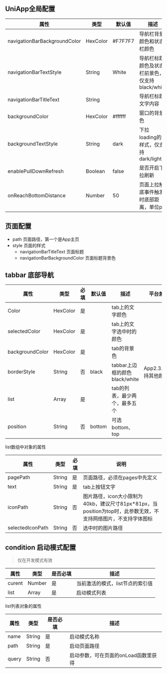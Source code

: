 ## UniApp全局配置

| 属性                         | 类型     | 默认值  | 描述                                            |
| ---------------------------- | -------- | ------- | ----------------------------------------------- |
| navigationBarBackgroundColor | HexColor | #F7F7F7 | 导航栏背景颜色和状态栏颜色                      |
| navigationBarTextStyle       | String   | White   | 导航栏标题颜色及状态栏前景色，仅支持black/white |
| navigationBarTitleText       | String   |         | 导航栏标题文字内容                              |
| backgroundColor              | HexColor | #ffffff | 窗口的背景色                                    |
| backgroundTextStyle          | String   | dark    | 下拉loading的样式，仅支持dark/light             |
| enablePullDownRefresh        | Boolean  | false   | 是否开启下拉刷新                                |
| onReachBottomDistance        | Number   | 50      | 页面上拉触底事件触发时底部距离，单位px          |

## 页面配置

* path 页面路径，第一个是App主页
* style 页面的样式
    * navigationBarTitleText 页面标题
    * navigationBarBackgroundColor 页面标题背景色

## tabbar 底部导航

| 属性            | 类型     | 必填 | 默认值 | 描述                          | 平台差异                |
| --------------- | -------- | ---- | ------ | ----------------------------- | ----------------------- |
| Color           | HexColor | 是   |        | tab上的文字颜色               |                         |
| selectedColor   | HexColor | 是   |        | tab上的文字选中时的颜色       |                         |
| backgroundColor | HexColor | 是   |        | tab的背景色                   |                         |
| borderStyle     | String   | 否   | black  | tabbar上边框的颜色black/white | App2.3.4+支持其他颜色值 |
| list            | Array    | 是   |        | tab的列表，最少两个，最多五个 |                         |
| position        | String   | 否   | bottom | 可选bottom、top               |                         |

list数组中对象的属性

| 属性             | 类型   | 必填 | 说明                                                         |
| ---------------- | ------ | ---- | ------------------------------------------------------------ |
| pagePath         | String | 是   | 页面路径，必须在pages中先定义                                |
| text             | String | 是   | tab上按钮文字                                                |
| iconPath         | String | 否   | 图片路径，icon大小限制为40kb，建议尺寸81px*81px，当position为top时，此参数无效，不支持网络图片，不支持字体图标 |
| selectedIconPath | String | 否   | 选中时的图片路径                                             |

## condition 启动模式配置

> 仅在开发模式有效

| 属性   | 类型   | 是否必填 | 描述                             |
| ------ | ------ | -------- | -------------------------------- |
| curent | Number | 是       | 当前激活的模式，list节点的索引值 |
| list   | Array  | 是       | 启动模式列表                     |

list列表对象的属性

| 属性  | 类型   | 是否必填 | 描述                                 |
| ----- | ------ | -------- | ------------------------------------ |
| name  | String | 是       | 启动模式名称                         |
| path  | String | 是       | 启动页面路径                         |
| query | String | 否       | 启动参数，可在页面的onLoad函数里获得 |






















